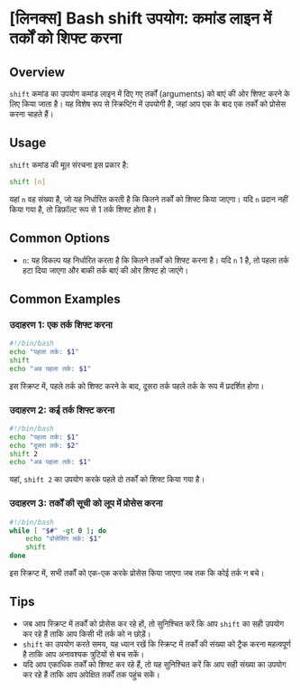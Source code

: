 # [लिनक्स] Bash shift उपयोग: कमांड लाइन में तर्कों को शिफ्ट करना

## Overview
`shift` कमांड का उपयोग कमांड लाइन में दिए गए तर्कों (arguments) को बाएं की ओर शिफ्ट करने के लिए किया जाता है। यह विशेष रूप से स्क्रिप्टिंग में उपयोगी है, जहां आप एक के बाद एक तर्कों को प्रोसेस करना चाहते हैं।

## Usage
`shift` कमांड की मूल संरचना इस प्रकार है:

```bash
shift [n]
```

यहां `n` वह संख्या है, जो यह निर्धारित करती है कि कितने तर्कों को शिफ्ट किया जाएगा। यदि `n` प्रदान नहीं किया गया है, तो डिफ़ॉल्ट रूप से 1 तर्क शिफ्ट होता है।

## Common Options
- `n`: यह विकल्प यह निर्धारित करता है कि कितने तर्कों को शिफ्ट करना है। यदि `n` 1 है, तो पहला तर्क हटा दिया जाएगा और बाकी तर्क बाएं की ओर शिफ्ट हो जाएंगे।

## Common Examples

### उदाहरण 1: एक तर्क शिफ्ट करना
```bash
#!/bin/bash
echo "पहला तर्क: $1"
shift
echo "अब पहला तर्क: $1"
```
इस स्क्रिप्ट में, पहले तर्क को शिफ्ट करने के बाद, दूसरा तर्क पहले तर्क के रूप में प्रदर्शित होगा।

### उदाहरण 2: कई तर्क शिफ्ट करना
```bash
#!/bin/bash
echo "पहला तर्क: $1"
echo "दूसरा तर्क: $2"
shift 2
echo "अब पहला तर्क: $1"
```
यहां, `shift 2` का उपयोग करके पहले दो तर्कों को शिफ्ट किया गया है।

### उदाहरण 3: तर्कों की सूची को लूप में प्रोसेस करना
```bash
#!/bin/bash
while [ "$#" -gt 0 ]; do
    echo "प्रोसेसिंग तर्क: $1"
    shift
done
```
इस स्क्रिप्ट में, सभी तर्कों को एक-एक करके प्रोसेस किया जाएगा जब तक कि कोई तर्क न बचे।

## Tips
- जब आप स्क्रिप्ट में तर्कों को प्रोसेस कर रहे हों, तो सुनिश्चित करें कि आप `shift` का सही उपयोग कर रहे हैं ताकि आप किसी भी तर्क को न छोड़ें।
- `shift` का उपयोग करते समय, यह ध्यान रखें कि स्क्रिप्ट में तर्कों की संख्या को ट्रैक करना महत्वपूर्ण है ताकि आप अनावश्यक त्रुटियों से बच सकें।
- यदि आप एकाधिक तर्कों को शिफ्ट कर रहे हैं, तो यह सुनिश्चित करें कि आप सही संख्या का उपयोग कर रहे हैं ताकि आप अपेक्षित तर्कों तक पहुंच सकें।
